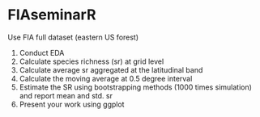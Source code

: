 # FIAseminarR
Use FIA full dataset (eastern US forest) 
1. Conduct EDA
2. Calculate species richness (sr) at grid level
3. Calculate average sr aggregated at the latitudinal band
4. Calculate the moving average at 0.5 degree interval
5. Estimate the SR using bootstrapping methods (1000 times simulation) and report mean and std. sr
6. Present your work using ggplot 

